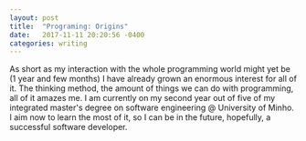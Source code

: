 ```yaml
---
layout: post
title:  "Programing: Origins"
date:   2017-11-11 20:20:56 -0400
categories: writing
---
```

As short as my interaction with the whole programming world might yet be (1 year and few months) I have already grown an enormous interest for all of it. The thinking method, the amount of things we can do with programming, all of it amazes me.
I am currently on my second year out of five of my integrated master's degree on software engineering @ University of Minho.
I aim now to learn the most of it, so I can be in the future, hopefully, a successful software developer. 
